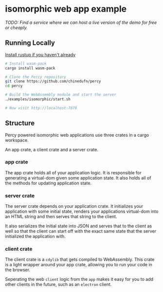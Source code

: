 # isomorphic web app example

*TODO: Find a service where we can host a live version of the demo for free or cheaply.*

## Running Locally

[Install rustup if you haven't already](https://rustup.rs/)

```sh
# Install wasm-pack
cargo install wasm-pack

# Clone the Percy repository
git clone https://github.com/chinedufn/percy
cd percy

# Build the WebAssembly module and start the server
./examples/isomorphic/start.sh

# Now visit http://localhost:7878
```

## Structure

Percy powered isomorphic web applications use three crates in a cargo workspace.

An app crate, a client crate and a server crate.

### app crate

The app crate holds all of your application logic. It is responsible for generating
a virtual-dom given some application state. It also holds all of the methods for
updating application state.

### server crate

The server crate depends on your application crate. It initializes your application
with some initial state, renders your applications virtual-dom into an HTML string and then
serves that string to the client.

It also serializes the initial state into JSON and serves that to the client as well so
that the client can start off with the exact same state that the server initialized
the application with.

### client crate

The client crate is a `cdylib` that gets compiled to WebAssembly. This crate is a light
wrapper around your app crate, allowing you to run your code in the browser.

Seperating the web `client` logic from the `app` makes it easy for you to add other clients in the
future, such as an `electron` client.

